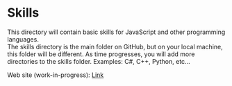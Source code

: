 # Skills
This directory will contain basic skills for JavaScript and other programming languages.  
The skills directory is the main folder on GitHub, but on your local machine, this folder will be different.
As time progresses, you will add more directories to the skills folder.
Examples:
C#, C++, Python, etc...

Web site (work-in-progress):
<a href="http://www.robert-labonte.great-site.net" target="_blank">Link</a>
